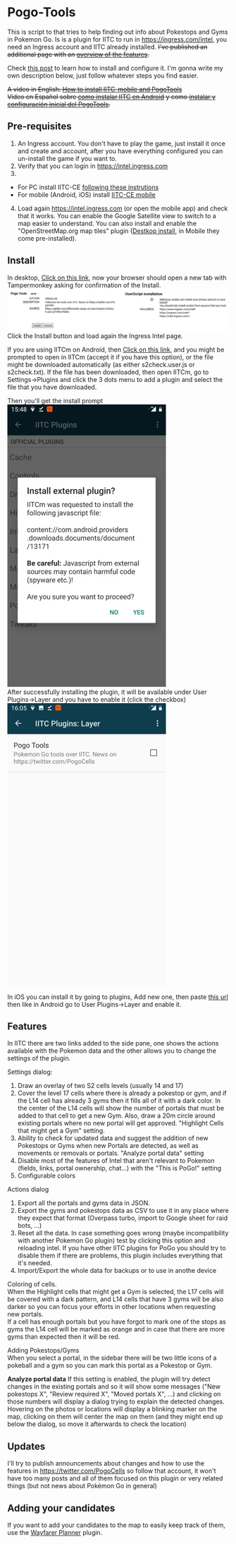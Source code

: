 # Pogo-Tools
This is script to that tries to help finding out info about Pokestops and Gyms in Pokemon Go. Is is a plugin for IITC to run in https://ingress.com/intel, you need an Ingress account and IITC already installed. ~~I've published an additional page with an [overview of the features](https://gitlab.com/AlfonsoML/pogo-s2/wikis/How-to-add-new-PoI-to-your-city).~~

Check [this post](https://www.reddit.com/r/TheSilphRoad/comments/9fn61y/tutorial_pogo_s2_plugin_for_ingress_intel/) to learn how to install and configure it. I'm gonna write my own description below, just follow whatever steps you find easier.

~~A video in English: [How to install IITC-mobile and PogoTools](https://www.youtube.com/watch?v=PkxFcIdQ2gk)   
Video en Español sobre [como instalar IITC en Android](https://www.youtube.com/watch?v=WM4YHcVE9oU) y como [instalar y configuración inicial del PogoTools](https://www.youtube.com/watch?v=mH2vsqpT4Bc).~~

## Pre-requisites
  1. An Ingress account. You don't have to play the game, just install it once and create and account, after you have everything configured you can un-install the game if you want to.
  2. Verify that you can login in https://intel.ingress.com
  3.
* For PC install IITC-CE [following these instrutions](https://iitc.app/download_desktop)
* For mobile (Android, iOS) install [IITC-CE mobile](https://iitc.app/download_mobile)
4. Load again https://intel.ingress.com (or open the mobile app) and check that it works. You can enable the Google Satellite view to switch to a map easier to understand. You can also install and enable the "OpenStreetMap.org map tiles" plugin ([Destkop install](https://iitc.app/build/release/plugins/basemap-openstreetmap.user.js), in Mobile they come pre-installed).
 
## Install
In desktop, 
<a href='https://github.com/AlfonsoML-s/pogo-s2/raw/master/s2check.user.js'>Click on this link</a>, now your browser should open a new tab with Tampermonkey asking for confirmation of the Install.   
<img src="https://github.com/AlfonsoML-s/pogo-s2/raw/master/assets/tampermonkey_install.png">  
Click the Install button and load again the Ingress Intel page. 

If you are using IITCm on Android, then <a href='https://github.com/AlfonsoML-s/pogo-s2/raw/master/s2check.user.js'>Click on this link</a>, and you might be prompted to open in IITCm (accept it if you have this option), or the file might be downloaded automatically (as either s2check.user.js or s2check.txt). 
If the file has been downloaded, then open IITCm, go to Settings->Plugins and click the 3 dots menu to add a plugin and select the file that you have downloaded.   

Then you'll get the install prompt  
<img src="https://github.com/AlfonsoML-s/pogo-s2/raw/master/assets/install_prompt.jpg">  
After successfully installing the plugin, it will be available under User Plugins->Layer and you have to enable it (click the checkbox)  
<img src="https://github.com/AlfonsoML-s/pogo-s2/raw/master/assets//enable_plugin.jpg">  

In iOS you can install it by going to plugins, Add new one, then paste [this url](https://github.com/AlfonsoML-s/pogo-s2/raw/master/s2check.user.js) then like in Android go to User Plugins->Layer and enable it.

## Features  
In IITC there are two links added to the side pane, one shows the actions available with the Pokemon data and the other allows you to change the settings of the plugin.
 
Settings dialog:
  1. Draw an overlay of two S2 cells levels (usually 14 and 17)
  2. Cover the level 17 cells where there is already a pokestop or gym, and if the L14 cell has already 3 gyms then it fills all of it with a dark color. In the center of the L14 cells will show the number of portals that must be added to that cell to get a new Gym. Also, draw a 20m circle around existing portals where no new portal will get approved. "Highlight Cells that might get a Gym" setting.
  3. Ability to check for updated data and suggest the addition of new Pokestops or Gyms when new Portals are detected, as well as movements or removals or portals. "Analyze portal data" setting
  4. Disable most of the features of Intel that aren't relevant to Pokemon (fields, links, portal ownership, chat...) with the "This is PoGo!" setting
  5. Configurable colors
  
Actions dialog
  1. Export all the portals and gyms data in JSON.
  2. Export the gyms and pokestops data as CSV to use it in any place where they expect that format (Overpass turbo, import to Google sheet for raid bots, ...)
  3. Reset all the data. In case something goes wrong (maybe incompatibility with another Pokemon Go plugin) test by clicking this option and reloading intel. If you have other IITC plugins for PoGo you should try to disable them if there are problems, this plugin includes everything that it's needed.  
  4. Import/Export the whole data for backups or to use in anothe device


Coloring of cells.  
When the Highlight cells that might get a Gym is selected, the L17 cells will be covered with a dark pattern, and L14 cells that have 3 gyms will be also darker so you can focus your efforts in other locations when requesting new portals.  
If a cell has enough portals but you have forgot to mark one of the stops as gyms the L14 cell will be marked as orange and in case that there are more gyms than expected then it will be red.
 
Adding Pokestops/Gyms  
When you select a portal, in the sidebar there will be two little icons of a pokeball and a gym so you can mark this portal as a Pokestop or Gym.  

**Analyze portal data**
If this setting is enabled, the plugin will try detect changes in the existing portals and so it will show some messages ("New pokestops X", "Review required X", "Moved portals X", ...) and clicking on those numbers will display a dialog trying to explain the detected changes. Hovering on the photos or locations will display a blinking marker on the map, clicking on them will center the map on them (and they might end up below the dialog, so move it afterwards to check the location)

## Updates
I'll try to publish announcements about changes and how to use the features in https://twitter.com/PogoCells so follow that account, it won't have too many posts and all of them focused on this plugin or very related things (but not news about Pokémon Go in general)

## Adding your candidates
If you want to add your candidates to the map to easily keep track of them, use the [Wayfarer Planner](https://github.com/AlfonsoML-s/wayfarer-tools) plugin.
